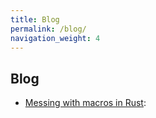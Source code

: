 ```yaml
---
title: Blog
permalink: /blog/
navigation_weight: 4
---
```


## Blog

* [Messing with macros in Rust](/blog/rust_macros):
